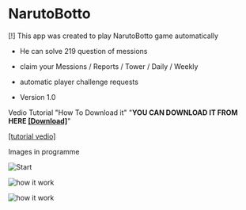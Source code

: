 # NarutoBotto

[!] This app was created to play NarutoBotto game automatically 


- He can solve  219 question of messions

- claim your Messions /  Reports / Tower / Daily  / Weekly

- automatic player challenge requests

- Version 1.0

Vedio Tutorial "How To Download it" "**YOU CAN DOWNLOAD IT FROM HERE [[Download]](https://download846.mediafire.com/1rgdwlyqifbg-ArkV04NMN10hNp5irf4x5_ou2E_miP8qv5lcb0DGBEoGuRMA49kiLnAj8ltX5w3V3g6dYaqA4ENMWoMoNiZECS15FKmb06a44A8hVCzMahk8rUTJ7UUzNlo_zMsG8XxqCWU9iKL1ZQTEi4FfNFD9EOUTjHLJq583ib0/dj7c2vcmo5hlqq9/NarutoBottoSetup.exe)**"

[[tutorial vedio]](https://cdn.discordapp.com/attachments/1127234099170529320/1127299978176507904/07081.mp4)



Images in programme

![Start](https://cdn.discordapp.com/attachments/1127326060179107932/1127336742597447832/image.png)

![how it work](https://cdn.discordapp.com/attachments/1127326060179107932/1127336742941364335/image.png)

![how it work](https://cdn.discordapp.com/attachments/1127326060179107932/1127336743281111171/image.png)
